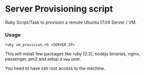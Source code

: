 # Server Provisioning script

Ruby Script/Task to provision a remote Ubuntu 17.04 Server / VM.

### Usage

    ruby vm_provision.rb <SERVER_IP>

This will install few packages like ruby (2.3), nodejs binaries, nginx, passenger, pm2 and setup a `www` user.

You need to have ssh root access to the machine.
